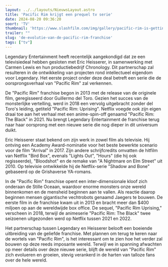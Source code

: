 ```yaml
---
layout: ../../layouts/NieuwsLayout.astro
title: 'Pacific Rim krijgt een prequel tv serie'
date: 2024-08-20 09:36:20
soort: 'TV'
thumbnail: 'https://www.slashfilm.com/img/gallery/pacific-rim-is-getting-a-prequel-series-from-an-oscar-nominated-sci-fi-movie-writer/intro-1724099128.jpg'
trailer: ""
slug: 'de-evolutie-van-de-pacific-rim-franchise'
tags: ["tv"]
---
```


Legendary Entertainment heeft recentelijk aangekondigd dat ze een televisiedeal hebben gesloten met Eric Heisserer, in samenwerking met Carmen Lewis en hun productiebedrijf Chronology. Dit partnerschap zal resulteren in de ontwikkeling van projecten rond intellectueel eigendom voor Legendary. Het eerste project onder deze deal betreft een serie die de oorsprongsverhaal van "Pacific Rim" zal verkennen.

De "Pacific Rim" franchise begon in 2013 met de release van de originele film, geregisseerd door Guillermo del Toro. Gezien het succes van de monsterlijke vertelling, werd in 2018 een vervolg uitgebracht zonder del Toro's leiding, getiteld "Pacific Rim: Uprising". Netflix voegde ook zijn eigen draai toe aan het verhaal met een anime-spin-off genaamd "Pacific Rim: The Black" in 2021. Nu brengt Legendary Entertainment de franchise terug naar haar oorsprong met een nieuwe serie die nog dieper in dit universum duikt.

Eric Heisserer staat bekend om zijn werk in zowel film als televisie. Hij ontving een Academy Award-nominatie voor het beste bewerkte scenario voor de film "Arrival" in 2017. Zijn andere schrijfcredits omvatten de hitfilm van Netflix "Bird Box", evenals "Lights Out", "Hours" (die hij ook regisseerde), "Bloodshot" en de remake van "A Nightmare on Elm Street" uit 2010. Op televisie ontwikkelde hij de Netflix-serie "Shadow and Bone" gebaseerd op de Grishaverse YA-romans.

In de "Pacific Rim" franchise opent een inter-dimensionale kloof zich onderaan de Stille Oceaan, waardoor enorme monsters onze wereld binnenkomen en de mensheid beginnen aan te vallen. Als reactie daarop beginnen mensen gigantische vechtrobots genaamd Jaegers te bouwen. De eerste film in de franchise kwam uit in 2013 en bracht meer dan $400 miljoen op aan de wereldwijde box office. De sequel, "Pacific Rim Uprising," verscheen in 2018, terwijl de animeserie "Pacific Rim: The Black" twee seizoenen uitgezonden werd op Netflix tussen 2021 en 2022.

Het partnerschap tussen Legendary en Heisserer belooft een boeiende uitbreiding van de geliefde franchise. Met plannen om terug te keren naar de wortels van "Pacific Rim", is het interessant om te zien hoe het verder zal bouwen op deze reeds imposante wereld. Terwijl we in spanning afwachten op meer details over deze nieuwe serie, blijft de wereld van "Pacific Rim" zich evolueren en groeien, stevig verankerd in de harten van talloze fans over de hele wereld.
